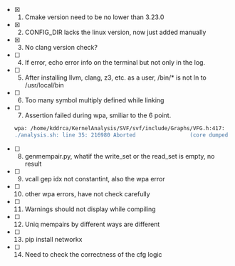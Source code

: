 - [x] 1. Cmake version need to be no lower than 3.23.0
- [x] 2. CONFIG_DIR lacks the linux version, now just added manually
- [x] 3. No clang version check?
- [ ] 4. If error, echo error info on the terminal but not only in the log.
- [ ] 5. After installing llvm, clang, z3, etc. as a user, /bin/* is not ln to /usr/local/bin
- [ ] 6. Too many symbol multiply defined while linking
- [ ] 7. Assertion failed during wpa, smiliar to the 6 point.
    ```bash
    wpa: /home/kddrca/KernelAnalysis/SVF/svf/include/Graphs/VFG.h:417: void SVF::VFG::setDef(const SVF::PAGNode*, const SVF::VFGNode*): Assertion (it->second == node->getId()) && "a SVFVar can only have unique definition "' failed.
    ./analysis.sh: line 35: 216980 Aborted                 (core dumped) wpa -ander -cxt -opt-svfg -race -stat=false -dump-mssa -ind-call-limit=100000 -svfg "$bcfile" > "$dir/mssa.$name"
    ```
- [ ] 8. genmempair.py, whatif the write_set or the read_set is empty, no result
- [ ] 9. vcall gep idx not constantint, also the wpa error
- [ ] 10. other wpa errors, have not check carefully
- [ ] 11. Warnings should not display while compiling
- [ ] 12. Uniq mempairs by different ways are different
- [ ] 13. pip install networkx
- [ ] 14. Need to check the correctness of the cfg logic